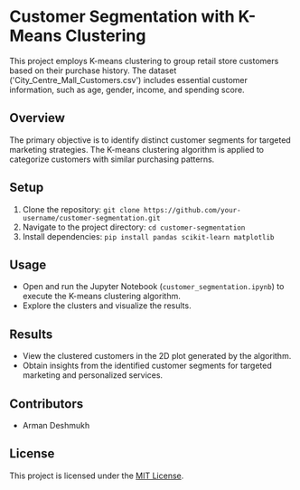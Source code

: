 # Customer Segmentation with K-Means Clustering

This project employs K-means clustering to group retail store customers based on their purchase history. The dataset ('City_Centre_Mall_Customers.csv') includes essential customer information, such as age, gender, income, and spending score.

## Overview
The primary objective is to identify distinct customer segments for targeted marketing strategies. The K-means clustering algorithm is applied to categorize customers with similar purchasing patterns.

## Setup
1. Clone the repository: `git clone https://github.com/your-username/customer-segmentation.git`
2. Navigate to the project directory: `cd customer-segmentation`
3. Install dependencies: `pip install pandas scikit-learn matplotlib`

## Usage
- Open and run the Jupyter Notebook (`customer_segmentation.ipynb`) to execute the K-means clustering algorithm.
- Explore the clusters and visualize the results.

## Results
- View the clustered customers in the 2D plot generated by the algorithm.
- Obtain insights from the identified customer segments for targeted marketing and personalized services.

## Contributors
- Arman Deshmukh

## License
This project is licensed under the [MIT License](LICENSE).
